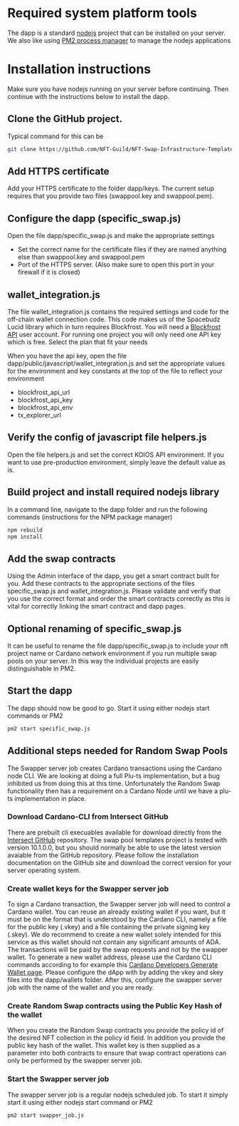 # Required system platform tools

The dapp is a standard [nodejs](https://nodejs.org/en/download/package-manager) project that can be installed on your server.
We also like using [PM2 process manager](https://pm2.keymetrics.io/) to manage the nodejs applications

# Installation instructions
Make sure you have nodejs running on your server before continuing. Then continue with the instructions below to install the dapp.

## Clone the GitHub project.
Typical command for this can be
```bash
git clone https://github.com/NFT-Guild/NFT-Swap-Infrastructure-Templates.git
```
## Add HTTPS certificate
Add your HTTPS certificate to the folder dapp/keys. The current setup requires that you provide two files (swappool.key and swappool.pem). 

## Configure the dapp (specific_swap.js)
Open the file dapp/specific_swap.js and make the appropriate settings
* Set the correct name for the certificate files if they are named anything else than swappool.key and swappool.pem
* Port of the HTTPS server. (Also make sure to open this port in your firewall if it is closed)

## wallet_integration.js
The file wallet_integration.js contains the required settings and code for the off-chain wallet connection code. This code makes us of the Spacebudz Lucid library which in turn requires Blockfrost. You will need a [Blockfrost API](https://blockfrost.io/#pricing) user account. For running one project you will only need one API key which is free. Select the plan that fit your needs

When you have the api key, open the file dapp/public/javascript/wallet_integration.js and set the appropriate values for the environment and key constants at the top of the file to reflect your environment
* blockfrost_api_url
* blockfrost_api_key
* blockfrost_api_env
* tx_explorer_url

## Verify the config of javascript file helpers.js
Open the file helpers.js and set the correct KOIOS API environment. If you want to use pre-production environment, simply leave the default value as is.

## Build project and install required nodejs library
In a command line, navigate to the dapp folder and run the following commands (instructions for the NPM package manager)
```bash
npm rebuild
npm install
```
## Add the swap contracts
Using the Admin interface of the dapp, you get a smart contract built for you. Add these contracts to the appropriate sections of the files specific_swap.js and wallet_integration.js. Please validate and verify that you use the correct format and order the smart contracts correctly as this is vital for correctly linking the smart contract and dapp pages.

## Optional renaming of specific_swap.js
It can be useful to rename the file dapp/specific_swap.js to include your nft project name or Cardano network environment if you run multiple swap pools on your server. In this way the individual projects are easily distinguishable in PM2.

## Start the dapp
The dapp should now be good to go. Start it using either nodejs start commands or PM2
```bash
pm2 start specific_swap.js
```

## Additional steps needed for Random Swap Pools
The Swapper server job creates Cardano transactions using the Cardano node CLI. We are looking at doing a full Plu-ts implementation, but a bug inhibited us from doing this at this time. Unfortunately the Random Swap functionality then has a requirement on a Cardano Node until we have a plu-ts implementation in place.

### Download Cardano-CLI from Intersect GitHub
There are prebuilt cli execuables available for download directly from the [Intersect GitHub](https://github.com/IntersectMBO/cardano-cli) repository. The swap pool templates project is tested with version 10.1.0.0, but you should normally be able to use the latest version avaiable from the GitHub repository. Please follow the installation documentation on the GitHub site and download the correct version for your server operating system.

### Create wallet keys for the Swapper server job
To sign a Cardano transaction, the Swapper server job will need to control a Cardano wallet. You can reuse an already existing wallet if you want, but it must be on the format that is understood by the Cardano CLI, namely a file for the public key (.vkey) and a file containing the private signing key (.skey). We do recommend to create a new wallet solely intended for this service as this wallet should not contain any significant amounts of ADA. The transactions will be paid by the swap requests and not by the swapper wallet.
To generate a new wallet address, please use the Cardano CLI commands according to for example this [Cardano Developers Generate Wallet page](https://developers.cardano.org/docs/operate-a-stake-pool/generating-wallet-keys/). Please configure the dApp with by adding the vkey and skey files into the dapp/wallets folder. After this, configure the swapper server job with the name of the wallet and you are ready.

### Create Random Swap contracts using the Public Key Hash of the wallet
When you create the Random Swap contracts you provide the policy id of the desired NFT collection in the policy id field. In addition you provide the public key hash of the wallet. This wallet key is then supplied as a parameter into both contracts to ensure that swap contract operations can only be performed by the swapper server job.

### Start the Swapper server job
The swapper server job is a regular nodejs scheduled job. To start it simply start it using either nodejs start command or PM2
```bash
pm2 start swapper_job.js
```
